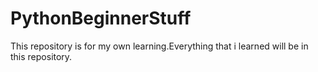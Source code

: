 # PythonBeginnerStuff
This repository is for my own learning.Everything that i learned will be in this repository.
